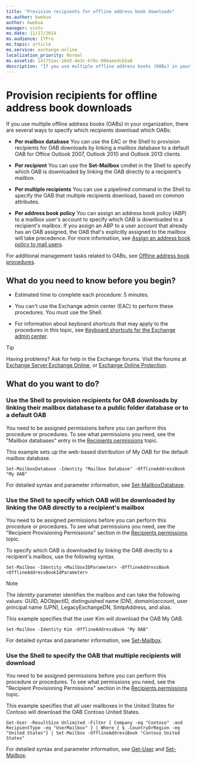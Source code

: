 ```yaml
---
title: "Provision recipients for offline address book downloads"
ms.author: kwekua
author: kwekua
manager: scotv
ms.date: 11/17/2014
ms.audience: ITPro
ms.topic: article
ms.service: exchange-online
localization_priority: Normal
ms.assetid: 141751ac-16d3-4e3c-b70c-004aeedcb5a0
description: "If you use multiple offline address books (OABs) in your organization, there are several ways to specify which recipients download which OABs:"
---
```


# Provision recipients for offline address book downloads

If you use multiple offline address books (OABs) in your organization, there are several ways to specify which recipients download which OABs:
  
- **Per mailbox database** You can use the EAC or the Shell to provision recipients for OAB downloads by linking a mailbox database to a default OAB for Office Outlook 2007, Outlook 2010 and Outlook 2013 clients. 
    
- **Per recipient** You can use the **Set-Mailbox** cmdlet in the Shell to specify which OAB is downloaded by linking the OAB directly to a recipient's mailbox. 
    
- **Per multiple recipients** You can use a pipelined command in the Shell to specify the OAB that multiple recipients download, based on common attributes. 
    
- **Per address book policy** You can assign an address book policy (ABP) to a mailbox user's account to specify which OAB is downloaded to a recipient's mailbox. If you assign an ABP to a user account that already has an OAB assigned, the OAB that's explicitly assigned to the mailbox will take precedence. For more information, see [Assign an address book policy to mail users](../../address-books/address-book-policies/assign-an-address-book-policy-to-mail-users.md).
    
For additional management tasks related to OABs, see [Offline address book procedures](offline-address-book-procedures.md).
  
## What do you need to know before you begin?

- Estimated time to complete each procedure: 5 minutes.
    
- You can't use the Exchange admin center (EAC) to perform these procedures. You must use the Shell.
    
- For information about keyboard shortcuts that may apply to the procedures in this topic, see [Keyboard shortcuts for the Exchange admin center](../../accessibility/keyboard-shortcuts-in-admin-center.md).
    
> [!TIP]
> Having problems? Ask for help in the Exchange forums. Visit the forums at [Exchange Server](https://go.microsoft.com/fwlink/p/?linkId=60612),[Exchange Online](https://go.microsoft.com/fwlink/p/?linkId=267542), or [Exchange Online Protection](https://go.microsoft.com/fwlink/p/?linkId=285351). 
  
## What do you want to do?

### Use the Shell to provision recipients for OAB downloads by linking their mailbox database to a public folder database or to a default OAB

You need to be assigned permissions before you can perform this procedure or procedures. To see what permissions you need, see the "Mailbox databases" entry in the [Recipients permissions](https://technet.microsoft.com/library/5b690bcb-c6df-4511-90e1-08ca91f43b37.aspx) topic. 
  
This example sets up the web-based distribution of My OAB for the default mailbox database.
  
```
Set-MailboxDatabase -Identity "Mailbox Database" -OfflineAddressBook "My OAB"
```

For detailed syntax and parameter information, see [Set-MailboxDatabase](https://technet.microsoft.com/library/a01edc66-bc10-4f65-9df4-432cb9e88f58.aspx).
  
### Use the Shell to specify which OAB will be downloaded by linking the OAB directly to a recipient's mailbox

You need to be assigned permissions before you can perform this procedure or procedures. To see what permissions you need, see the "Recipient Provisioning Permissions" section in the [Recipients permissions](https://technet.microsoft.com/library/5b690bcb-c6df-4511-90e1-08ca91f43b37.aspx) topic. 
  
To specify which OAB is downloaded by linking the OAB directly to a recipient's mailbox, use the following syntax.
  
```
Set-Mailbox -Identity <MailboxIDParameter> -OfflineAddressBook <OfflineAddressBookIdParameter>
```

> [!NOTE]
> The  _Identity_ parameter identifies the mailbox and can take the following values: GUID, ADObjectID, distinguished name (DN),  _domain\account_, user principal name (UPN), LegacyExchangeDN, SmtpAddress, and alias. 
  
This example specifies that the user Kim will download the OAB My OAB.
  
```
Set-Mailbox -Identity Kim -OfflineAddressBook "My OAB"
```

For detailed syntax and parameter information, see [Set-Mailbox](https://technet.microsoft.com/library/a0d413b9-d949-4df6-ba96-ac0906dedae2.aspx).
  
### Use the Shell to specify the OAB that multiple recipients will download

You need to be assigned permissions before you can perform this procedure or procedures. To see what permissions you need, see the "Recipient Provisioning Permissions" section in the [Recipients permissions](https://technet.microsoft.com/library/5b690bcb-c6df-4511-90e1-08ca91f43b37.aspx) topic. 
  
This example specifies that all user mailboxes in the United States for Contoso will download the OAB Contoso United States.
  
```
Get-User -ResultSize Unlimited -Filter { Company -eq "Contoso" -and RecipientType -eq "UserMailbox" } | Where { $_.CountryOrRegion -eq "United States"} | Set-Mailbox -OfflineAddressBook "Contoso United States"
```

For detailed syntax and parameter information, see [Get-User](https://technet.microsoft.com/library/2a33c9e6-33da-438c-912d-28ce3f4c9afb.aspx) and [Set-Mailbox](https://technet.microsoft.com/library/a0d413b9-d949-4df6-ba96-ac0906dedae2.aspx).
  

